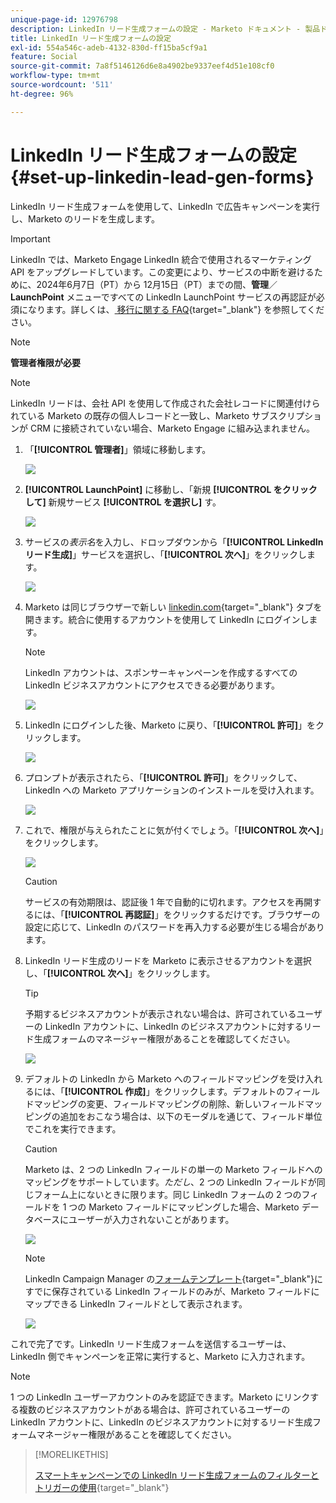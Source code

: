 ```yaml
---
unique-page-id: 12976798
description: LinkedIn リード生成フォームの設定 - Marketo ドキュメント - 製品ドキュメント
title: LinkedIn リード生成フォームの設定
exl-id: 554a546c-adeb-4132-830d-ff15ba5cf9a1
feature: Social
source-git-commit: 7a8f5146126d6e8a4902be9337eef4d51e108cf0
workflow-type: tm+mt
source-wordcount: '511'
ht-degree: 96%

---
```


# LinkedIn リード生成フォームの設定 {#set-up-linkedin-lead-gen-forms}

LinkedIn リード生成フォームを使用して、LinkedIn で広告キャンペーンを実行し、Marketo のリードを生成します。

>[!IMPORTANT]
>
>LinkedIn では、Marketo Engage LinkedIn 統合で使用されるマーケティング API をアップグレードしています。この変更により、サービスの中断を避けるために、2024年6月7日（PT）から 12月15日（PT）までの間、**管理**／**LaunchPoint** メニューですべての LinkedIn LaunchPoint サービスの再認証が必須になります。詳しくは、[ 移行に関する FAQ](https://nation.marketo.com/t5/employee-blogs/linkedin-re-authentication-required/ba-p/347794){target="_blank"} を参照してください。

>[!NOTE]
>
>**管理者権限が必要**

>[!NOTE]
>
>LinkedIn リードは、会社 API を使用して作成された会社レコードに関連付けられている Marketo の既存の個人レコードと一致し、Marketo サブスクリプションが CRM に接続されていない場合、Marketo Engage に組み込まれません。

1. 「**[!UICONTROL 管理者]**」領域に移動します。

   ![](assets/set-up-linkedin-lead-gen-forms-1.png)

1. **[!UICONTROL LaunchPoint]** に移動し、「新規 **[!UICONTROL をクリックして]** 新規サービス **[!UICONTROL を選択し]** す。

   ![](assets/set-up-linkedin-lead-gen-forms-2.png)

1. サービスの&#x200B;_表示名_&#x200B;を入力し、ドロップダウンから「**[!UICONTROL LinkedIn リード生成]**」サービスを選択し、「**[!UICONTROL 次へ]**」をクリックします。

   ![](assets/set-up-linkedin-lead-gen-forms-3.png)

1. Marketo は同じブラウザーで新しい [linkedin.com](https://www.linkedin.com){target="_blank"} タブを開きます。統合に使用するアカウントを使用して LinkedIn にログインします。

   >[!NOTE]
   >
   >LinkedIn アカウントは、スポンサーキャンペーンを作成するすべての LinkedIn ビジネスアカウントにアクセスできる必要があります。

   ![](assets/set-up-linkedin-lead-gen-forms-4.png)

1. LinkedIn にログインした後、Marketo に戻り、「**[!UICONTROL 許可]**」をクリックします。

   ![](assets/set-up-linkedin-lead-gen-forms-5.png)

1. プロンプトが表示されたら、「**[!UICONTROL 許可]**」をクリックして、LinkedIn への Marketo アプリケーションのインストールを受け入れます。

   ![](assets/set-up-linkedin-lead-gen-forms-6.png)

1. これで、権限が与えられたことに気が付くでしょう。「**[!UICONTROL 次へ]**」をクリックします。

   ![](assets/set-up-linkedin-lead-gen-forms-7.png)

   >[!CAUTION]
   >
   >サービスの有効期限は、認証後 1 年で自動的に切れます。アクセスを再開するには、「**[!UICONTROL 再認証]**」をクリックするだけです。ブラウザーの設定に応じて、LinkedIn のパスワードを再入力する必要が生じる場合があります。

1. LinkedIn リード生成のリードを Marketo に表示させるアカウントを選択し、「**[!UICONTROL 次へ]**」をクリックします。

   >[!TIP]
   >
   >予期するビジネスアカウントが表示されない場合は、許可されているユーザーの LinkedIn アカウントに、LinkedIn のビジネスアカウントに対するリード生成フォームのマネージャー権限があることを確認してください。

   ![](assets/set-up-linkedin-lead-gen-forms-8.png)

1. デフォルトの LinkedIn から Marketo へのフィールドマッピングを受け入れるには、「**[!UICONTROL 作成]**」をクリックします。デフォルトのフィールドマッピングの変更、フィールドマッピングの削除、新しいフィールドマッピングの追加をおこなう場合は、以下のモーダルを通じて、フィールド単位でこれを実行できます。

   >[!CAUTION]
   >
   >Marketo は、2 つの LinkedIn フィールドの単一の Marketo フィールドへのマッピングをサポートしています。_ただし_、2 つの LinkedIn フィールドが同じフォーム上にないときに限ります。同じ LinkedIn フォームの 2 つのフィールドを 1 つの Marketo フィールドにマッピングした場合、Marketo データベースにユーザーが入力されないことがあります。

   ![](assets/set-up-linkedin-lead-gen-forms-9.png)

   >[!NOTE]
   >
   >LinkedIn Campaign Manager の[フォームテンプレート](https://www.linkedin.com/help/lms/answer/79634){target="_blank"}にすでに保存されている LinkedIn フィールドのみが、Marketo フィールドにマップできる LinkedIn フィールドとして表示されます。

   ![](assets/set-up-linkedin-lead-gen-forms-10.png)

これで完了です。LinkedIn リード生成フォームを送信するユーザーは、LinkedIn 側でキャンペーンを正常に実行すると、Marketo に入力されます。

>[!NOTE]
>
>1 つの LinkedIn ユーザーアカウントのみを認証できます。Marketo にリンクする複数のビジネスアカウントがある場合は、許可されているユーザーの LinkedIn アカウントに、LinkedIn のビジネスアカウントに対するリード生成フォームマネージャー権限があることを確認してください。

>[!MORELIKETHIS]
>
>[スマートキャンペーンでの LinkedIn リード生成フォームのフィルターとトリガーの使用](/help/marketo/product-docs/demand-generation/social/social-functions/use-linkedin-lead-gen-form-filters-and-triggers-in-a-smart-campaign.md){target="_blank"}
